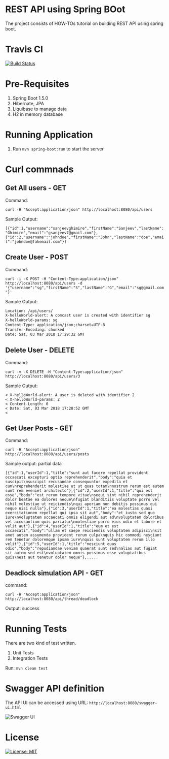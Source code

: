 # REST API using Spring BOot
The project consists of HOW-TOs tutorial on building REST API using spring boot.

# Travis CI
[![Build Status](https://travis-ci.org/sanjeevghimire/helloworld-rest-api-springboot.svg?branch=master)](https://travis-ci.org/sanjeevghimire/helloworld-rest-api-springboot)

# Pre-Requisites
1. Spring Boot 1.5.0
2. Hibernate, JPA
3. Liquibase to manage data
4. H2 in memory database

# Running Application

1. Run `mvn spring-boot:run` to start the server

# Curl commnads

## Get All users - GET
Command:

`curl -H "Accept:application/json" http://localhost:8080/api/users` 

Sample Output: 

```[{"id":1,"username":"sanjeevghimire","firstName":"Sanjeev","lastName":"Ghimire","email":"gsanjeev7@gmail.com"},{"id":2,"username":"johndoe","firstName":"John","lastName":"doe","email":"johndoe@fakemail.com"}]```

## Create User - POST 
Command: 

```curl -i -X POST -H "Content-Type:application/json" http://localhost:8080/api/users -d '{"username":"sg","firstName":"S","lastName":"G","email":"sg@gmail.com"}'```

Sample Output: 

``` HTTP/1.1 201
Location: /api/users/
X-helloWorld-alert: A comcast user is created with identifier sg
X-helloWorld-params: sg
Content-Type: application/json;charset=UTF-8
Transfer-Encoding: chunked
Date: Sat, 03 Mar 2018 17:29:32 GMT
```

## Delete User - DELETE 

Command: 

`curl -v -X DELETE -H "Content-Type:application/json" http://localhost:8080/api/users/3` 

Sample Output:  

```< HTTP/1.1 200
< X-helloWorld-alert: A user is deleted with identifier 2
< X-helloWorld-params: 2
< Content-Length: 0
< Date: Sat, 03 Mar 2018 17:28:52 GMT
<
```

## Get User Posts - GET 

Command: 

`curl -H "Accept:application/json" http://localhost:8080/api/users/posts` 

Sample output: partial data  

```[{"id":1,"userId":1,"title":"sunt aut facere repellat provident occaecati excepturi optio reprehenderit","body":"quia et suscipit\nsuscipit recusandae consequuntur expedita et cum\nreprehenderit molestiae ut ut quas totam\nnostrum rerum est autem sunt rem eveniet architecto"},{"id":2,"userId":1,"title":"qui est esse","body":"est rerum tempore vitae\nsequi sint nihil reprehenderit dolor beatae ea dolores neque\nfugiat blanditiis voluptate porro vel nihil molestiae ut reiciendis\nqui aperiam non debitis possimus qui neque nisi nulla"},{"id":3,"userId":1,"title":"ea molestias quasi exercitationem repellat qui ipsa sit aut","body":"et iusto sed quo iure\nvoluptatem occaecati omnis eligendi aut ad\nvoluptatem doloribus vel accusantium quis pariatur\nmolestiae porro eius odio et labore et velit aut"},{"id":4,"userId":1,"title":"eum et est occaecati","body":"ullam et saepe reiciendis voluptatem adipisci\nsit amet autem assumenda provident rerum culpa\nquis hic commodi nesciunt rem tenetur doloremque ipsam iure\nquis sunt voluptatem rerum illo velit"},{"id":5,"userId":1,"title":"nesciunt quas odio","body":"repudiandae veniam quaerat sunt sed\nalias aut fugiat sit autem sed est\nvoluptatem omnis possimus esse voluptatibus quis\nest aut tenetur dolor neque"},.....```


## Deadlock simulation API - GET 

command: 

`curl -H "Accept:application/json" http://localhost:8080/api/thread/deadlock` 

Output: success 


# Running Tests

There are two kind of test written. 

1. Unit Tests
2. Integration Tests

Run: `mvn clean test`

# Swagger API definition
The API UI can be accessed using URL: `http://localhost:8080/swagger-ui.html`

![Swagger UI](https://github.com/sanjeevghimire/helloworld-rest-api-springboot/blob/master/swaggerUI.png)

# License

[![License: MIT](https://img.shields.io/badge/License-MIT-yellow.svg)](https://opensource.org/licenses/MIT)



